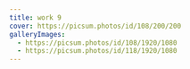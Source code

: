 ```yaml
---
title: work 9
cover: https://picsum.photos/id/108/200/200
galleryImages:
  - https://picsum.photos/id/108/1920/1080
  - https://picsum.photos/id/118/1920/1080
---
```

